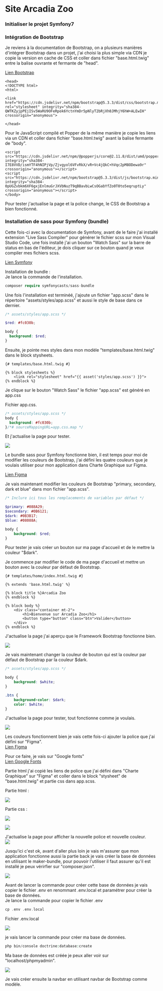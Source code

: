# Site Arcadia Zoo 

### Initialiser le projet Symfony7  
  


### Intégration de Bootstrap
Je reviens à la documentation de Bootstrap, on a plusieurs manières d'intégrer Bootstrap dans un projet, j'ai choisi la plus simple via CDN je copie la version en cache de CSS et coller dans fichier "base.html.twig" entre la balise ouvrante et fermante de "head".  

[Lien Bootstrap](https://getbootstrap.com/docs/5.3/getting-started/download/)
```twig
<head>
<!DOCTYPE html>
<html>

<link href="https://cdn.jsdelivr.net/npm/bootstrap@5.3.3/dist/css/bootstrap.min.css" rel="stylesheet" integrity="sha384-QWTKZyjpPEjISv5WaRU9OFeRpok6YctnYmDr5pNlyT2bRjXh0JMhjY6hW+ALEwIH" crossorigin="anonymous">  

</head>
```
Pour le JavaScript compilé et Popper de la même manière je copie les liens via un CDN et coller dans fichier "base.html.twig" avant la balise fermante de "body".  

```twig
<script src="https://cdn.jsdelivr.net/npm/@popperjs/core@2.11.8/dist/umd/popper.min.js" integrity="sha384-I7E8VVD/ismYTF4hNIPjVp/Zjvgyol6VFvRkX/vR+Vc4jQkC+hVqc2pM8ODewa9r" crossorigin="anonymous"></script>
<script src="https://cdn.jsdelivr.net/npm/bootstrap@5.3.3/dist/js/bootstrap.min.js" integrity="sha384-0pUGZvbkm6XF6gxjEnlmuGrJXVbNuzT9qBBavbLwCsOGabYfZo0T0to5eqruptLy" crossorigin="anonymous"></script>
</body>
```
Pour tester j'actualise la page et la police change, le CSS de Bootstrap a bien fonctionné.

### Installation de sass pour Symfony (bundle)

Cette fois-ci avec la documentation de Symfony, avant de le faire j'ai installé extension "Live Sass Compiler" pour générer le fichier scss sur mon Visual Studio Code, une fois installé j'ai un bouton "Watch Sass" sur la barre de status en bas de l'éditeur, je dois cliquer sur ce bouton quand je veux compiler mes fichiers scss.

[Lien Symfony](https://symfony.com/bundles/SassBundle/current/index.html)

Installation de bundle :  
Je lance la commande de l'installation.

```php
composer require symfonycasts/sass-bundle
```
Une fois l'installation est terminéé, j'ajoute un fichier "app.scss" dans le répertoire "assets/styles/app.scss" et aussi le style de base dans ce dernier.  

```scss
/* assets/styles/app.scss */

$red: #fc030b;

body {
  background: $red;
}
```
Ensuite, je pointe mes styles dans mon modèle "templates/base.html.twig" dans le block stysheets.  

```twig
{# templates/base.html.twig #}

{% block stylesheets %}
    <link rel="stylesheet" href="{{ asset('styles/app.scss') }}">
{% endblock %}
```
Je clique sur le bouton "Watch Sass" le fichier "app.scss" est généré en app.css   

Fichier app.css.
```scss
/* assets/styles/app.scss */
body {
  background: #fc030b;
}/*# sourceMappingURL=app.css.map */
```
Et j'actualise la page pour tester.  

![](public/images/testPagebienvenue.JPG)

Le bundle sass pour Symfony fonctionne bien, il est temps pour moi de modifier les couleurs de Bootstrap, j'ai défini les quatre couleurs que je voulais utiliser pour mon application dans Charte Graphique sur Figma.  

[Lien Figma](https://www.figma.com/design/u9WRTomub3dcGjSojmiRNO/Arcadia-Zoo?node-id=18-4&t=KbvoCMtqwAFVXDS7-0)  

Je vais maintenant modifier les couleurs de Bootstrap "primary, secondary, dark et blue" dans mon fichier "app.scss".  

```scss
/* Inclure ici tous les remplacements de variables par défaut */

$primary: #088A29;
$secondary: #0B6121;
$dark: #0B3B17;
$blue: #08088A;

body {
    background: $red;
}
```  

Pour tester je vais créer un bouton sur ma page d'accueil et de le mettre la couleur "$dark".  

Je commence par modifier le code de ma page d'accueil et mettre un bouton avec la couleur par défaut de Bootstrap.  

```twig
{# templates/home/index.html.twig #}

{% extends 'base.html.twig' %}

{% block title %}Arcadia Zoo
{% endblock %}

{% block body %}
	<div class="container mt-2">
		<h1>Bienvenue sur Arcadia Zoo</h1>
		<button type="button" class="btn">Valider</button>
	</div>
{% endblock %}

```  
J'actualise la page j'ai aperçu que le Framework Bootstrap fonctionne bien.

![](public/images/testSass_1.JPG)  

Je vais maintenant changer la couleur de bouton qui est la couleur par défaut de Bootstrap par la couleur $dark.  
```scss
/* assets/styles/app.scss */

body {
    background: $white;
}

.btn {
    background-color: $dark;
    color: $white;
}
```
J'actualise la page pour tester, tout fonctionne comme je voulais.

![](public/images/testSass_2.JPG)  

Les couleurs fonctionnent bien je vais cette fois-ci ajouter la police que j'ai défini sur "Figma".  
[Lien Figma](https://www.figma.com/design/u9WRTomub3dcGjSojmiRNO/Arcadia-Zoo?node-id=18-4&t=mMqvuuJ8xityVZ6x-0)  

Pour ce faire, je vais sur "Google fonts"   
[Lien Google Fonts](https://fonts.google.com/specimen/Radio+Canada+Big?query=Radio+Canada+Big)  

Partie html j'ai copié les liens de police que j'ai défini dans "Charte Graphique" sur "Figma" et coller dans le block "stysheet" de "base.html.twig" et partie css dans app.scss.

Partie html :  

![](public/images/policeHtml.JPG)  

Partie css :  

![](public/images/policeCss.JPG)  

![](public/images/testCouleur&Police.JPG)

J'actualise la page pour afficher la nouvelle police et nouvelle couleur.  
![](public/images/testCouleur&Police_1.JPG)

Jusqu'ici c'est ok, avant d'aller plus loin je vais m'assurer que mon application fonctionne aussi la partie back je vais créer la base de données en utilisant le maker-bundle, pour pouvoir l'utiliser il faut assurer qu'il est installé je peux vérirfier sur "composer.json".  

![](public/images/maker-bundle.JPG)  

Avant de lancer la commande pour créer cette base de données je vais copier le fichier .env en renommant .env.local et paramétrer pour créer la base de données.  
Je lance la commande pour copier le fichier .env  
```php
cp .env .env.local
```  
Fichier .env.local  

![](public/images/.env.local.JPG)  

je vais lancer la commande pour créer ma base de données.

```php
php bin/console doctrine:database:create
```  
Ma base de données est créée je peux aller voir sur "localhost/phpmyadmin".

![](public/images/baseDeDonnées.JPG)  

Je vais créer ensuite la navbar en utilisant navbar de Bootstrap comme modèle.  






















